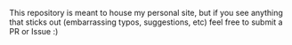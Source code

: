 This repository is meant to house my personal site, but if you see anything that sticks out (embarrassing typos, suggestions, etc) feel free to submit a PR or Issue :)
